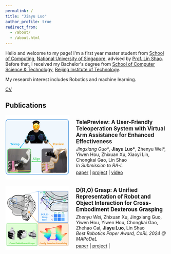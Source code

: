 ```yaml
---
permalink: /
title: "Jiayu Luo"
author_profile: true
redirect_from: 
  - /about/
  - /about.html
---
```


Hello and welcome to my page! I'm a first year master student from [School of Computing](https://www.comp.nus.edu.sg/), [National University of Singapore](https://nus.edu.sg/), advised by [Prof. Lin Shao](https://linsats.github.io/). Before that, I received my Bachelor's degree from [School of Computer Science & Technology](https://cs.bit.edu.cn/), [Beijing Institute of Technology](https://www.bit.edu.cn/).

My research interest includes Robotics and machine learning.

[CV](../assets/CV.pdf)

## Publications


<div style="display: flex; align-items: center;">
  <img src="../images/telepreview.png" alt="telepreview" width="200" style="margin-right: 20px;">
  <div>
    <a href="https://telepreview.github.io/" style="font-weight: bold; font-size: 1.2em; text-decoration: none;">
      TelePreview: A User-Friendly Teleoperation System with Virtual Arm Assistance for Enhanced Effectiveness
    </a>
    <br>
    <p style="margin: 5px 0;">
      <i>Jingxiang Guo*</i>, <b>Jiayu Luo*</b>, Zhenyu Wei*, Yiwen Hou, Zhixuan Xu, Xiaoyi Lin, Chongkai Gao, Lin Shao<br>
      <i>In Submission to RA-L</i>
    </p>
    <a href="https://telepreview.github.io/static/data/paper.pdf">paper</a> | 
    <a href="https://telepreview.github.io/">project</a> | 
    <a href="https://www.youtube.com/watch?v=k6KpkKWzuqs&t=1s">video</a>
  </div>
</div>

<div style="height: 20px;"></div>

<div style="display: flex; align-items: center;">
  <img src="../images/dro.png" alt="dro" width="200" style="margin-right: 20px;">
  <div>
    <a href="https://nus-lins-lab.github.io/drograspweb/" style="font-weight: bold; font-size: 1.2em; text-decoration: none;">
      D(R,O) Grasp: A Unified Representation of Robot and Object Interaction for Cross-Embodiment Dexterous Grasping
    </a>
    <br>
    <p style="margin: 5px 0;">
      <i>Zhenyu Wei</i>, Zhixuan Xu, Jingxiang Guo, Yiwen Hou, Yiwen Hou, Chongkai Gao, Zhehao Cai, <b>Jiayu Luo</b>, Lin Shao<br>
      <i>Best Robotics Paper Award, CoRL 2024 @ MAPoDeL</i>
    </p>
    <a href="https://arxiv.org/abs/2410.01702">paper</a> | 
    <a href="https://nus-lins-lab.github.io/drograspweb/">project</a> | 
  </div>
</div>
